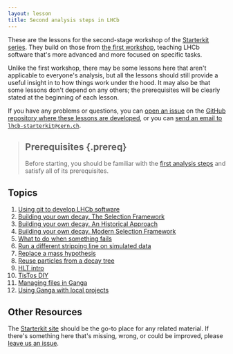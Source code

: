 ```yaml
---
layout: lesson
title: Second analysis steps in LHCb
---
```


These are the lessons for the second-stage workshop of the [Starterkit 
series][starterkit].
They build on those from [the first workshop][first-ana], teaching LHCb 
software that's more advanced and more focused on specific tasks.

Unlike the first workshop, there may be some lessons here that aren't 
applicable to everyone's analysis, but all the lessons should still provide a 
useful insight in to how things work under the hood.
It may also be that some lessons don't depend on any others; the prerequisites 
will be clearly stated at the beginning of each lesson.

If you have any problems or questions, you can [open an 
issue][second-ana-issues] on the [GitHub repository where these lessons are 
developed][second-ana-repo], or you can [send an email to 
`lhcb-starterkit@cern.ch`](mailto:lhcb-starterkit@cern.ch).

> ## Prerequisites {.prereq}
>
> Before starting, you should be familiar with the [first analysis 
> steps](https://lhcb.github.io/first-analysis-steps/) and satisfy all of its 
> prerequisites.
>

## Topics

1. [Using git to develop LHCb software](lb-git.html)
1. [Building your own decay. The Selection Framework](building-decays-part0.html)
1. [Building your own decay. An Historical Approach](building-decays-part1.html)
1. [Building your own decay. Modern Selection Framework](building-decays-part2.html)
1. [What to do when something fails](fixing-errors.html)
1. [Run a different stripping line on simulated data](rerun-stripping.html)
1. [Replace a mass hypothesis](switch-mass-hypo.html)
1. [Reuse particles from a decay tree](filter-in-trees.html)
1. [HLT intro](hlt-intro.html)
1. [TisTos DIY](tistos-diy.html)
1. [Managing files in Ganga](managing-files-with-ganga.html)
1. [Using Ganga with local projects](ganga-with-cmake.html)

## Other Resources

The [Starterkit site][starterkit] should be the go-to place for any related
material. If there's something here that's missing, wrong, or could be
improved, please [leave us an issue][second-ana-issues].

[starterkit]: https://lhcb.github.io/starterkit/
[first-ana]: https://lhcb.github.io/first-analysis-steps/
[second-ana-issues]: https://github.com/lhcb/second-analysis-steps/issues
[second-ana-repo]: https://github.com/lhcb/second-analysis-steps/issues
